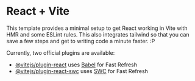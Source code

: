 # React + Vite

This template provides a minimal setup to get React working in Vite with HMR and some ESLint rules.
This also integrates tailwind so that you can save a few steps and get to writing code a minute faster. :P

Currently, two official plugins are available:

- [@vitejs/plugin-react](https://github.com/vitejs/vite-plugin-react/blob/main/packages/plugin-react/README.md) uses [Babel](https://babeljs.io/) for Fast Refresh
- [@vitejs/plugin-react-swc](https://github.com/vitejs/vite-plugin-react-swc) uses [SWC](https://swc.rs/) for Fast Refresh
